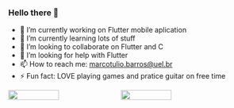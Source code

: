 ### Hello there 👋

- 🔭 I’m currently working on Flutter mobile aplication
- 🌱 I’m currently learning lots of stuff
- 👯 I’m looking to collaborate on Flutter and C
- 🤔 I’m looking for help with Flutter
- 📫 How to reach me: marcotulio.barros@uel.br
- ⚡ Fun fact: LOVE playing games and pratice guitar on free time

<div style="display: flex; flex-direction: row; align=center">
 <img class="img" style="height: auto; width: 45%;" src="https://github-readme-stats.vercel.app/api?username=marcotuiio&theme=midnight-purple&show_icons=true" />
 
 <img class="img" style="height: auto; width: 45%;" src="https://github-readme-stats.vercel.app/api/top-langs/?username=marcotuiio&theme=midnight-purple&layout=compact" />
</div>

